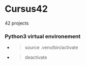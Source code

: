 # Cursus42

42 projects

### Python3 virtual environement
* >source .venv/bin/activate
* >deactivate
